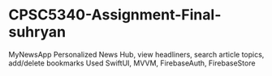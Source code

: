 # CPSC5340-Assignment-Final-suhryan
MyNewsApp
Personalized News Hub, view headliners, search article topics, add/delete bookmarks
Used SwiftUI, MVVM, FirebaseAuth, FirebaseStore
